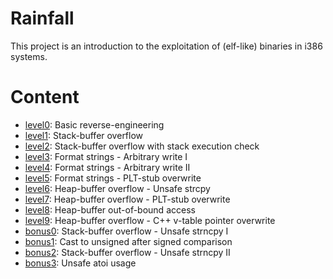 # Rainfall

This project is an introduction to the exploitation of (elf-like) binaries in i386 systems.

# Content

- [level0](level0/solution.md): Basic reverse-engineering
- [level1](level1/solution.md): Stack-buffer overflow
- [level2](level2/solution.md): Stack-buffer overflow with stack execution check
- [level3](level3/solution.md): Format strings - Arbitrary write I
- [level4](level4/solution.md): Format strings - Arbitrary write II
- [level5](level5/solution.md): Format strings - PLT-stub overwrite
- [level6](level6/solution.md): Heap-buffer overflow - Unsafe strcpy
- [level7](level7/solution.md): Heap-buffer overflow - PLT-stub overwrite
- [level8](level8/solution.md): Heap-buffer out-of-bound access
- [level9](level9/solution.md): Heap-buffer overflow - C++ v-table pointer overwrite
- [bonus0](bonus0/solution.md): Stack-buffer overflow - Unsafe strncpy I
- [bonus1](bonus1/solution.md): Cast to unsigned after signed comparison
- [bonus2](bonus2/solution.md): Stack-buffer overflow - Unsafe strncpy II
- [bonus3](bonus3/solution.md): Unsafe atoi usage
